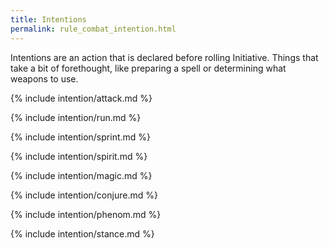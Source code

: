 ```yaml
---
title: Intentions
permalink: rule_combat_intention.html
---
```


Intentions are an action that is declared before rolling Initiative. Things that take a bit of forethought, like preparing a spell or determining what weapons to use.

{% include intention/attack.md %}

{% include intention/run.md %}

{% include intention/sprint.md %}

{% include intention/spirit.md %}

{% include intention/magic.md %}

{% include intention/conjure.md %}

{% include intention/phenom.md %}

{% include intention/stance.md %}